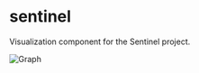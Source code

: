 # sentinel
Visualization component for the Sentinel project.


![Graph](https://raw.githubusercontent.com/sentinelanalytics/sentinel/master/readme/graph.png)


